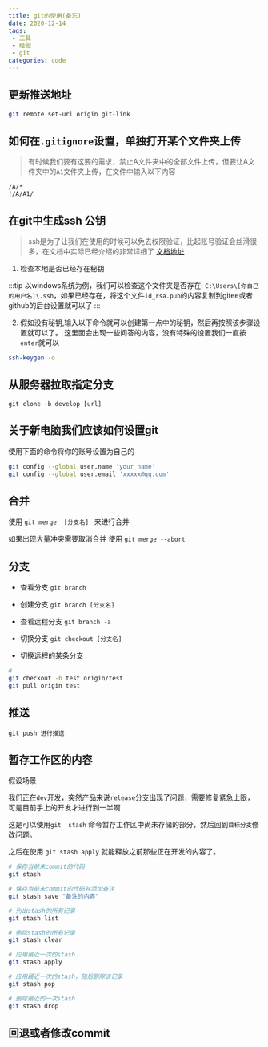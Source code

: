 ```yaml
---
title: git的使用(备忘)
date: 2020-12-14
tags:
 - 工具
 - 经验
 - git
categories: code
---
```



## 更新推送地址

```sh
git remote set-url origin git-link
```

## 如何在`.gitignore`设置，单独打开某个文件夹上传
> 有时候我们要有这要的需求，禁止A文件夹中的全部文件上传，但要让A文件夹中的`A1`文件夹上传，在文件中输入以下内容
```gitignore
/A/* 
!/A/A1/
```

## 在git中生成ssh 公钥

> ssh是为了让我们在使用的时候可以免去权限验证，比起账号验证会丝滑很多，在文档中实际已经介绍的非常详细了 [文档地址](https://git-scm.com/book/zh/v2/%E6%9C%8D%E5%8A%A1%E5%99%A8%E4%B8%8A%E7%9A%84-Git-%E7%94%9F%E6%88%90-SSH-%E5%85%AC%E9%92%A5)

1. 检查本地是否已经存在秘钥 

:::tip
以windows系统为例，我们可以检查这个文件夹是否存在: `C:\Users\[你自己的用户名]\.ssh`，如果已经存在，将这个文件`id_rsa.pub`的内容复制到gitee或者github的后台设置就可以了 
:::

2. 假如没有秘钥,输入以下命令就可以创建第一点中的秘钥，然后再按照该步骤设置就可以了。 这里面会出现一些问答的内容，没有特殊的设置我们一直按 `enter`就可以
```sh
ssh-keygen -o
```


## 从服务器拉取指定分支

```shell
git clone -b develop [url] 
```


## 关于新电脑我们应该如何设置git

使用下面的命令将你的账号设置为自己的
```sh
git config --global user.name 'your name'
git config --global user.email 'xxxxx@qq.com'
```

## 合并

使用 `git merge  [分支名] ` 来进行合并

如果出现大量冲突需要取消合并 使用 `git merge --abort`


## 分支

- 查看分支 `git branch`
- 创建分支 `git branch [分支名]`
- 查看远程分支 `git branch -a`

- 切换分支 `git checkout [分支名]`
- 切换远程的某条分支
```sh
# 
git checkout -b test origin/test
git pull origin test  
```



## 推送

`git push 进行推送`



## 暂存工作区的内容

假设场景

我们正在`dev`开发，突然产品来说`release`分支出现了问题，需要修复紧急上限，可是目前手上的开发才进行到一半啊 

这是可以使用`git  stash` 命令暂存工作区中尚未存储的部分，然后回到`目标分支`修改问题。


之后在使用 `git stash apply` 就能释放之前那些正在开发的内容了。


```sh
# 保存当前未commit的代码
git stash

# 保存当前未commit的代码并添加备注
git stash save "备注的内容"

# 列出stash的所有记录
git stash list

# 删除stash的所有记录
git stash clear

# 应用最近一次的stash
git stash apply

# 应用最近一次的stash，随后删除该记录
git stash pop

# 删除最近的一次stash
git stash drop
```

## 回退或者修改commit





